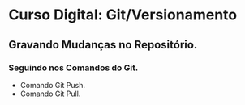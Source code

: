 # Curso Digital: Git/Versionamento

## Gravando Mudanças no Repositório.

### Seguindo nos Comandos do Git.
* Comando Git Push. 
* Comando Git Pull.
